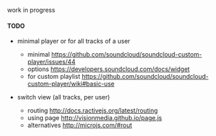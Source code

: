 work in progress

#### TODO

- minimal player or for all tracks of a user
  - minimal https://github.com/soundcloud/soundcloud-custom-player/issues/44
  - options https://developers.soundcloud.com/docs/widget
  - for custom playlist https://github.com/soundcloud/soundcloud-custom-player/wiki#basic-use

- switch view (all tracks, per user)
  - routing http://docs.ractivejs.org/latest/routing
  - using page http://visionmedia.github.io/page.js
  - alternatives http://microjs.com/#rout

